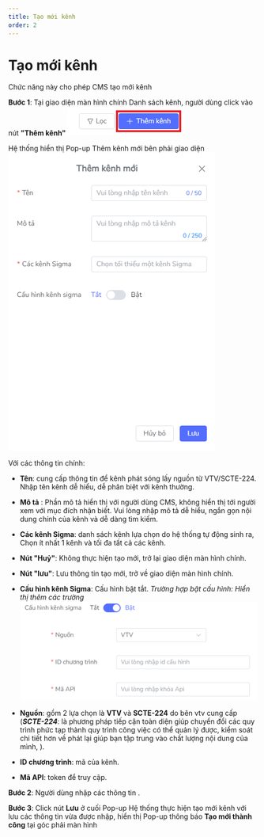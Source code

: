 ```yaml
---
title: Tạo mới kênh
order: 2
---
```

# Tạo mới kênh
Chức năng này cho phép CMS tạo mới kênh

 **Bước 1**: Tại giao diện màn hình chính Danh sách kênh, người dùng click vào nút **"Thêm kênh"**
![](..\images\Add_Channel.png)

Hệ thống hiển thị Pop-up Thêm kênh mới bên phải giao diện
![](..\images\Pop-up_Add_Channel.png)
 
 Với các thông tin chính:

 * **Tên**: cung cấp thông tin để kênh phát sóng lấy nguồn từ VTV/SCTE-224. Nhập tên kênh dễ hiểu, dễ phân biệt với kênh thường.

 * **Mô tả** : Phần mô tả hiển thị với người dùng CMS, không hiển thị tới người xem với mục đích nhận biết. Vui lòng nhập mô tả dễ hiểu, ngắn gọn nội dung chính của kênh và dễ dàng tìm kiếm.

 * **Các kênh Sigma**: danh sách kênh lựa chọn do hệ thống tự động sinh ra, Chọn ít nhất 1 kênh và tối đa tất cả các kênh.

 * **Nút "Huỷ"**: Không thực hiện tạo mới, trở lại giao diện màn hình chính.

 * **Nút "lưu"**: Lưu thông tin tạo mới, trở về giao diện màn hình chính.

 * **Cấu hình kênh Sigma**: Cấu hình bật tắt.
    *Trường hợp bật cấu hình: Hiển thị thêm các trường*
    ![](..\images\Enable_Add_Channel.png)

  - **Nguồn**: gồm 2 lựa chọn là **VTV** và **SCTE-224** do bên vtv cung cấp
     (***SCTE-224***: là phương pháp tiếp cận toàn diện giúp chuyển đổi các quy trình phức tạp thành quy trình công việc có thể quản lý được, kiểm soát chi tiết hơn về phát lại giúp bạn tập trung vào chất lượng nội dung của mình, ).
     
 - **ID chương trình**: mã của kênh.

 - **Mã API**: token để truy cập.

**Bước 2**: Người dùng nhập các thông tin .

**Bước 3**:  Click nút **Lưu** ở cuối Pop-up
    Hệ thống thực hiện tạo mới kênh với lưu các thông tin vừa được nhập, hiển thị Pop-up thông báo **Tạo mới thành công** tại góc phải màn hình

